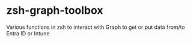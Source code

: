 # zsh-graph-toolbox
Various functions in zsh to interact with Graph to get or put data from/to Entra ID or Intune
